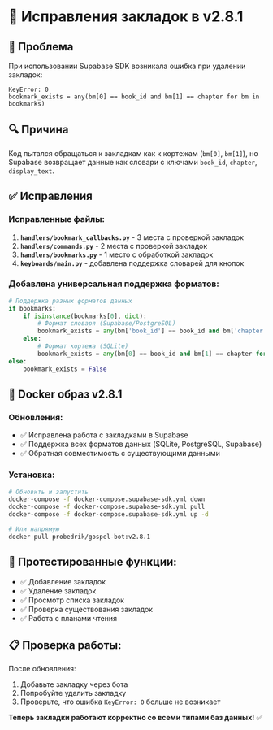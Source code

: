 # 🔧 Исправления закладок в v2.8.1

## 🐛 Проблема
При использовании Supabase SDK возникала ошибка при удалении закладок:
```
KeyError: 0
bookmark_exists = any(bm[0] == book_id and bm[1] == chapter for bm in bookmarks)
```

## 🔍 Причина
Код пытался обращаться к закладкам как к кортежам (`bm[0]`, `bm[1]`), но Supabase возвращает данные как словари с ключами `book_id`, `chapter`, `display_text`.

## ✅ Исправления

### Исправленные файлы:
1. **`handlers/bookmark_callbacks.py`** - 3 места с проверкой закладок
2. **`handlers/commands.py`** - 2 места с проверкой закладок  
3. **`handlers/bookmarks.py`** - 1 место с обработкой закладок
4. **`keyboards/main.py`** - добавлена поддержка словарей для кнопок

### Добавлена универсальная поддержка форматов:
```python
# Поддержка разных форматов данных
if bookmarks:
    if isinstance(bookmarks[0], dict):
        # Формат словаря (Supabase/PostgreSQL)
        bookmark_exists = any(bm['book_id'] == book_id and bm['chapter'] == chapter for bm in bookmarks)
    else:
        # Формат кортежа (SQLite)
        bookmark_exists = any(bm[0] == book_id and bm[1] == chapter for bm in bookmarks)
else:
    bookmark_exists = False
```

## 🐳 Docker образ v2.8.1

### Обновления:
- ✅ Исправлена работа с закладками в Supabase
- ✅ Поддержка всех форматов данных (SQLite, PostgreSQL, Supabase)
- ✅ Обратная совместимость с существующими данными

### Установка:
```bash
# Обновить и запустить
docker-compose -f docker-compose.supabase-sdk.yml down
docker-compose -f docker-compose.supabase-sdk.yml pull
docker-compose -f docker-compose.supabase-sdk.yml up -d

# Или напрямую
docker pull probedrik/gospel-bot:v2.8.1
```

## 🧪 Протестированные функции:
- ✅ Добавление закладок
- ✅ Удаление закладок  
- ✅ Просмотр списка закладок
- ✅ Проверка существования закладок
- ✅ Работа с планами чтения

## 📋 Проверка работы:

После обновления:
1. Добавьте закладку через бота
2. Попробуйте удалить закладку
3. Проверьте, что ошибка `KeyError: 0` больше не возникает

**Теперь закладки работают корректно со всеми типами баз данных!** ✅ 